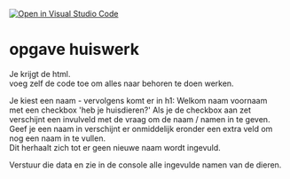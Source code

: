[![Open in Visual Studio Code](https://classroom.github.com/assets/open-in-vscode-2e0aaae1b6195c2367325f4f02e2d04e9abb55f0b24a779b69b11b9e10269abc.svg)](https://classroom.github.com/online_ide?assignment_repo_id=20631619&assignment_repo_type=AssignmentRepo)
# opgave huiswerk
Je krijgt de html.<br>
voeg zelf de code toe om alles naar behoren te doen werken.


Je kiest een naam - vervolgens komt er in h1: Welkom naam voornaam <br>
met een checkbox 'heb je huisdieren?'
Als je de checkbox aan zet verschijnt een invulveld met de vraag om de naam / namen in te geven. <br>
Geef je een naam in verschijnt er onmiddelijk eronder een extra veld om nog een naam in te vullen. <br>
Dit herhaalt zich tot er geen nieuwe naam wordt ingevuld. 

Verstuur die data en zie in de console alle ingevulde namen van de dieren. 
